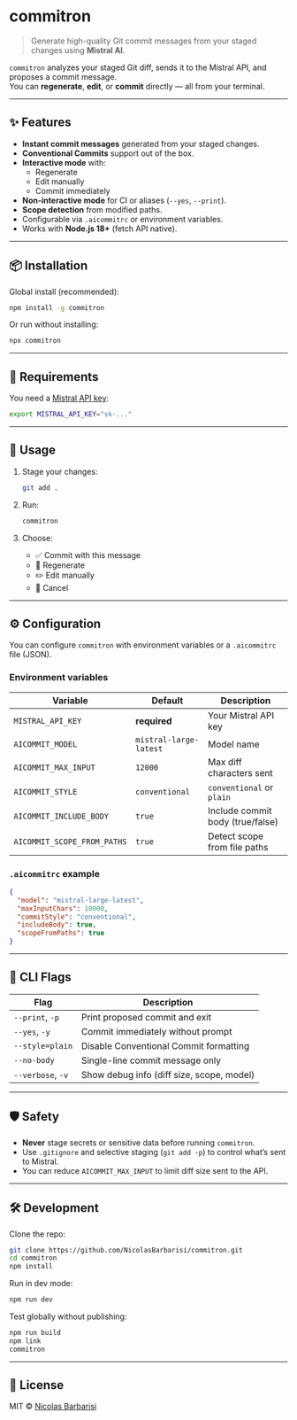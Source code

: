 # commitron

> Generate high-quality Git commit messages from your staged changes using **Mistral AI**.

`commitron` analyzes your staged Git diff, sends it to the Mistral API, and proposes a commit message.  
You can **regenerate**, **edit**, or **commit** directly — all from your terminal.

---

## ✨ Features

- **Instant commit messages** generated from your staged changes.
- **Conventional Commits** support out of the box.
- **Interactive mode** with:
  - Regenerate
  - Edit manually
  - Commit immediately
- **Non-interactive mode** for CI or aliases (`--yes`, `--print`).
- **Scope detection** from modified paths.
- Configurable via `.aicommitrc` or environment variables.
- Works with **Node.js 18+** (fetch API native).

---

## 📦 Installation

Global install (recommended):

```bash
npm install -g commitron
```

Or run without installing:

```bash
npx commitron
```

---

## 🔑 Requirements

You need a [Mistral API key](https://console.mistral.ai/):

```bash
export MISTRAL_API_KEY="sk-..."
```

---

## 🚀 Usage

1. Stage your changes:
   ```bash
   git add .
   ```
2. Run:
   ```bash
   commitron
   ```

3. Choose:
   - ✅ Commit with this message
   - 🔁 Regenerate
   - ✏️  Edit manually
   - 🚫 Cancel

---

## ⚙️ Configuration

You can configure `commitron` with environment variables or a `.aicommitrc` file (JSON).

### Environment variables
| Variable | Default | Description |
|----------|---------|-------------|
| `MISTRAL_API_KEY` | **required** | Your Mistral API key |
| `AICOMMIT_MODEL` | `mistral-large-latest` | Model name |
| `AICOMMIT_MAX_INPUT` | `12000` | Max diff characters sent |
| `AICOMMIT_STYLE` | `conventional` | `conventional` or `plain` |
| `AICOMMIT_INCLUDE_BODY` | `true` | Include commit body (true/false) |
| `AICOMMIT_SCOPE_FROM_PATHS` | `true` | Detect scope from file paths |

### `.aicommitrc` example
```json
{
  "model": "mistral-large-latest",
  "maxInputChars": 10000,
  "commitStyle": "conventional",
  "includeBody": true,
  "scopeFromPaths": true
}
```

---

## 📄 CLI Flags

| Flag | Description |
|------|-------------|
| `--print`, `-p` | Print proposed commit and exit |
| `--yes`, `-y` | Commit immediately without prompt |
| `--style=plain` | Disable Conventional Commit formatting |
| `--no-body` | Single-line commit message only |
| `--verbose`, `-v` | Show debug info (diff size, scope, model) |

---

## 🛡 Safety

- **Never** stage secrets or sensitive data before running `commitron`.
- Use `.gitignore` and selective staging (`git add -p`) to control what’s sent to Mistral.
- You can reduce `AICOMMIT_MAX_INPUT` to limit diff size sent to the API.

---

## 🛠 Development

Clone the repo:
```bash
git clone https://github.com/NicolasBarbarisi/commitron.git
cd commitron
npm install
```

Run in dev mode:
```bash
npm run dev
```

Test globally without publishing:
```bash
npm run build
npm link
commitron
```

---

## 📜 License

MIT © [Nicolas Barbarisi](https://github.com/NicolasBarbarisi)
